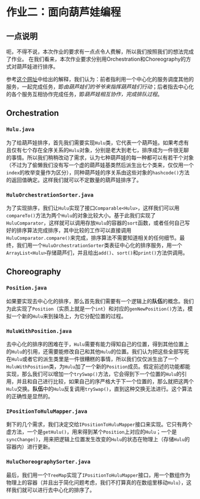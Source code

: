 # 作业二：面向葫芦娃编程

## 一点说明

呃，不得不说，本次作业的要求有一点点令人费解，所以我们按照我们的想法完成了作业。
在我们看来，本次作业要求分别用Orchestration和Choreography的方式对葫芦娃进行排序。

参考[这个网址](https://stackoverflow.com/questions/4127241/orchestration-vs-choreography)中给出的解释，我们认为：前者指利用一个中心化的服务调度其他的服务，一起完成任务，即*由葫芦娃们的爷爷来指挥葫芦娃们行动*；后者指去中心化的各个服务互相协作完成任务，即*葫芦娃相互协作，完成排队过程*。

## Orchestration

### `Hulu.java`

为了给葫芦娃排序，首先我们需要实现`Hulu`类，它代表一个葫芦娃。如果考虑有且仅有七个存在全序关系的`Hulu`对象，分别是老大到老七，排序成为一件很无聊的事情。所以我们稍稍改动了需求，认为七种葫芦娃的每一种都可以有若干个对象（不过为了偷懒我们没有写一个虚的葫芦娃基类然后派生出七个类来，仅仅用一个`index`的枚举变量作为区分），同种葫芦娃的序关系由这些对象的`hashcode()`方法的返回值确定。这样我们就可以不定数量的葫芦娃排序了。

### `HuluOrchestrationSorter.java`

为了实现排序，我们让`Hulu`实现了接口`Comparable<Hulu>`，这样我们可以用`compareTo()`方法为两个`Hulu`的对象比较大小。基于此我们实现了`HuluComparator`，这样就可以调用存放`Hulu`的容器的`sort`函数，或者任何自己写好的排序算法完成排序，其中比较的工作可以直接调用`HuluComparator.compare()`来完成，排序算法不需要知道相关的任何细节。最终，我们用一个`HuluOrchestrationSorter`类表征中心化的排序服务，用一个`ArrayList<Hulu>`存储葫芦们，并且给出`add()`、`sort()`和`print()`方法供调用。

## Choreography

### `Position.java`

如果要实现去中心化的排序，那么首先我们需要有一个逻辑上的**队伍**的概念。我们为此实现了`Position`（实质上就是一个`int`）和对应的`genNewPosition()`方法，模拟一个新的`Hulu`来到操场上，为它分配位置的过程。

### `HuluWithPosition.java`

去中心化的排序的困难在于，`Hulu`需要有能力得知自己的位置，得到其他位置上的`Hulu`的引用，还需要能修改自己和其他`Hulu`的位置。我们认为把这些全部写死在`Hulu`或者它的派生类里是一件很糟糕的事情，所以我们仅仅派生出了一个`HuluWithPosition`类，为`Hulu`加了一个新的`Position`成员。假定前述的功能都能实现，那么我们可以增加一个`trySwap()`方法，它会得到下一个位置的`Hulu`的引用，并且和自己进行比较，如果自己的序严格大于下一个位置的，那么就把这两个`Hulu`交换。**队伍**中的`Hulu`反复调用`trySwap()`，直到这种交换无法进行。这个算法的正确性是显然的。

### `IPositionToHuluMapper.java`

剩下的几个需求，我们决定交给`IPositionToHuluMapper`接口来实现。它只有两个虚方法，一个是`getHulu()`，用来得到某个`Position`上对应的`Hulu`；一个是`syncChange()`，用来把逻辑上位置发生改变的`Hulu`的状态在物理上（存储`Hulu`的容器内）进行更新。

### `HuluChoreographySorter.java`

最后，我们用一个`TreeMap`实现了`IPositionToHuluMapper`接口，用一个数组作为物理上的容器（并且出于简化问题考虑，我们不打算真的在数组里移动`Hulu`），这样我们就可以进行去中心化的排序了。